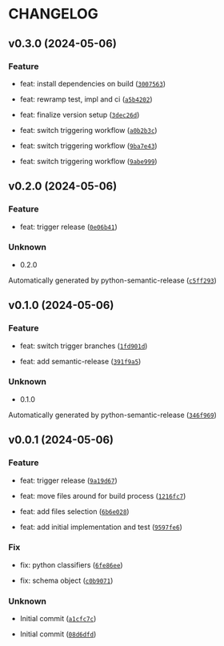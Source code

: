 # CHANGELOG



## v0.3.0 (2024-05-06)

### Feature

* feat: install dependencies on build ([`3007563`](https://github.com/jonaslagoni/asyncapi-python-parser/commit/30075637dfd192e8f60911aba0bc55db55961995))

* feat: rewramp test, impl and ci ([`a5b4202`](https://github.com/jonaslagoni/asyncapi-python-parser/commit/a5b42028293599d73fb370f1daa5b9ab23843e50))

* feat: finalize version setup ([`3dec26d`](https://github.com/jonaslagoni/asyncapi-python-parser/commit/3dec26d941141fa3d4a36cd13dd753bd954ffa7f))

* feat: switch triggering workflow ([`a0b2b3c`](https://github.com/jonaslagoni/asyncapi-python-parser/commit/a0b2b3cd17cf4b69fe0d4765f3acd481b0b8f2a5))

* feat: switch triggering workflow ([`9ba7e43`](https://github.com/jonaslagoni/asyncapi-python-parser/commit/9ba7e43d4c407b9b42756e4b9ba0f4e6c0c78058))

* feat: switch triggering workflow ([`9abe999`](https://github.com/jonaslagoni/asyncapi-python-parser/commit/9abe99970f5694f066963ea5c2b6a358b99e5b76))


## v0.2.0 (2024-05-06)

### Feature

* feat: trigger release ([`0e06b41`](https://github.com/jonaslagoni/asyncapi-python-parser/commit/0e06b4168050c794a1c0493b98e501544283e38f))

### Unknown

* 0.2.0

Automatically generated by python-semantic-release ([`c5ff293`](https://github.com/jonaslagoni/asyncapi-python-parser/commit/c5ff29338023556cc5376dbe9e5e254688903eb6))


## v0.1.0 (2024-05-06)

### Feature

* feat: switch trigger branches ([`1fd901d`](https://github.com/jonaslagoni/asyncapi-python-parser/commit/1fd901db37df48ef237366add6fbd493176b9b44))

* feat: add semantic-release ([`391f9a5`](https://github.com/jonaslagoni/asyncapi-python-parser/commit/391f9a562c3b4a5845d47bbe4f08be2371592026))

### Unknown

* 0.1.0

Automatically generated by python-semantic-release ([`346f969`](https://github.com/jonaslagoni/asyncapi-python-parser/commit/346f9693a8fb09a21a782fc215ba8efe14a52f2f))


## v0.0.1 (2024-05-06)

### Feature

* feat: trigger release ([`9a19d67`](https://github.com/jonaslagoni/asyncapi-python-parser/commit/9a19d67e1c804b782c7337095dfd5f5148d85f88))

* feat: move files around for build process ([`1216fc7`](https://github.com/jonaslagoni/asyncapi-python-parser/commit/1216fc75c3fce3159e6bff773d974e83485a48d9))

* feat: add files selection ([`6b6e028`](https://github.com/jonaslagoni/asyncapi-python-parser/commit/6b6e028538ccb2459f28d35841ee93df5642708f))

* feat: add initial implementation and test ([`9597fe6`](https://github.com/jonaslagoni/asyncapi-python-parser/commit/9597fe6feaeaf9122fde718a7e2c4c4ebc749f1b))

### Fix

* fix: python classifiers ([`6fe86ee`](https://github.com/jonaslagoni/asyncapi-python-parser/commit/6fe86eed78584fb9c2902772262be8da7b2d9ad2))

* fix: schema object ([`c0b9071`](https://github.com/jonaslagoni/asyncapi-python-parser/commit/c0b907180bea62371dd3136f7b511658aa7f6255))

### Unknown

* Initial commit ([`a1cfc7c`](https://github.com/jonaslagoni/asyncapi-python-parser/commit/a1cfc7cb054d6986e71e31810648afe258d4f821))

* Initial commit ([`08d6dfd`](https://github.com/jonaslagoni/asyncapi-python-parser/commit/08d6dfd218438a5f86dbc453be7bdd9d2ec79910))
